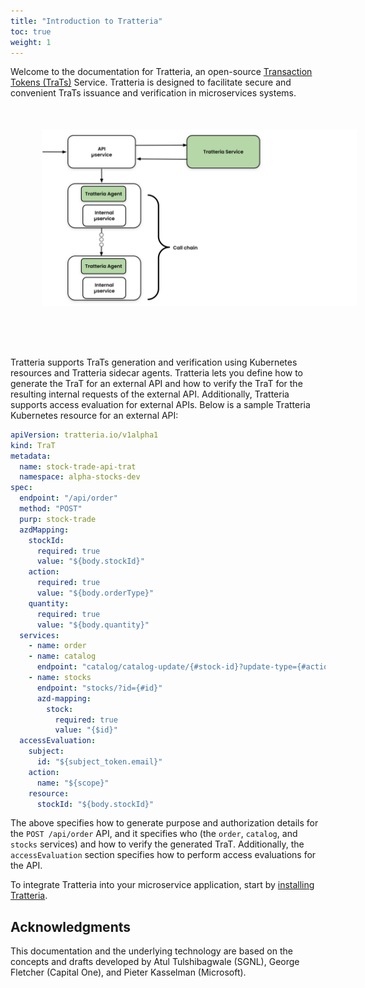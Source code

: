 ```yaml
---
title: "Introduction to Tratteria"
toc: true
weight: 1
---
```


<style>
.doc-image {
    display: block;
    margin: 50px;
    padding: 0;
}
</style>

Welcome to the documentation for Tratteria, an open-source [Transaction Tokens (TraTs)](/docs/transaction-token) Service. Tratteria is designed to facilitate secure and convenient TraTs issuance and verification in microservices systems.

<img src="/img/docs/introduction/tratteria_workflow.svg" alt="Tratteria Workflow" class="doc-image">

<br>

Tratteria supports TraTs generation and verification using Kubernetes resources and Tratteria sidecar agents. Tratteria lets you define how to generate the TraT for an external API and how to verify the TraT for the resulting internal requests of the external API. Additionally, Tratteria supports access evaluation for external APIs. Below is a sample Tratteria Kubernetes resource for an external API:

```yaml
apiVersion: tratteria.io/v1alpha1
kind: TraT
metadata:
  name: stock-trade-api-trat
  namespace: alpha-stocks-dev
spec:
  endpoint: "/api/order"
  method: "POST"
  purp: stock-trade
  azdMapping:
    stockId:
      required: true
      value: "${body.stockId}"
    action:
      required: true
      value: "${body.orderType}"
    quantity:
      required: true
      value: "${body.quantity}"
  services:
    - name: order
    - name: catalog
      endpoint: "catalog/catalog-update/{#stock-id}?update-type={#action}"
    - name: stocks
      endpoint: "stocks/?id={#id}"
      azd-mapping:
        stock:
          required: true
          value: "{$id}"
  accessEvaluation:
    subject:
      id: "${subject_token.email}"
    action:
      name: "${scope}"
    resource:
      stockId: "${body.stockId}"
```

The above specifies how to generate purpose and authorization details for the `POST /api/order` API, and it specifies who (the `order`, `catalog`, and `stocks` services) and how to verify the generated TraT. Additionally, the `accessEvaluation` section specifies how to perform access evaluations for the API.

To integrate Tratteria into your microservice application, start by [installing Tratteria](/docs/installation).

## Acknowledgments

This documentation and the underlying technology are based on the concepts and drafts developed by Atul Tulshibagwale (SGNL), George Fletcher (Capital One), and Pieter Kasselman (Microsoft).


